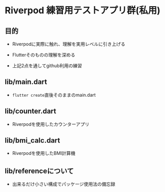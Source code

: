 # Riverpod 練習用テストアプリ群(私用)

## 目的

- Riverpodに実際に触れ、理解を実用レベルに引き上げる

- Flutterそのものの理解を深める

- 上記2点を通してgithub利用の練習

## lib/main.dart

- `flutter create`直後そのままのmain.dart

## lib/counter.dart

- Riverpodを使用したカウンターアプリ

## lib/bmi_calc.dart

- Riverpodを使用したBMI計算機

## lib/referenceについて

- 出来るだけ小さい構成でパッケージ使用法の備忘録
